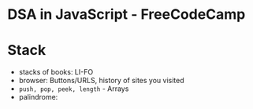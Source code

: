 # DSA in JavaScript - FreeCodeCamp

# Stack

- stacks of books: LI-FO
- browser: Buttons/URLS, history of sites you visited
- `push, pop, peek, length`  - Arrays
- palindrome: